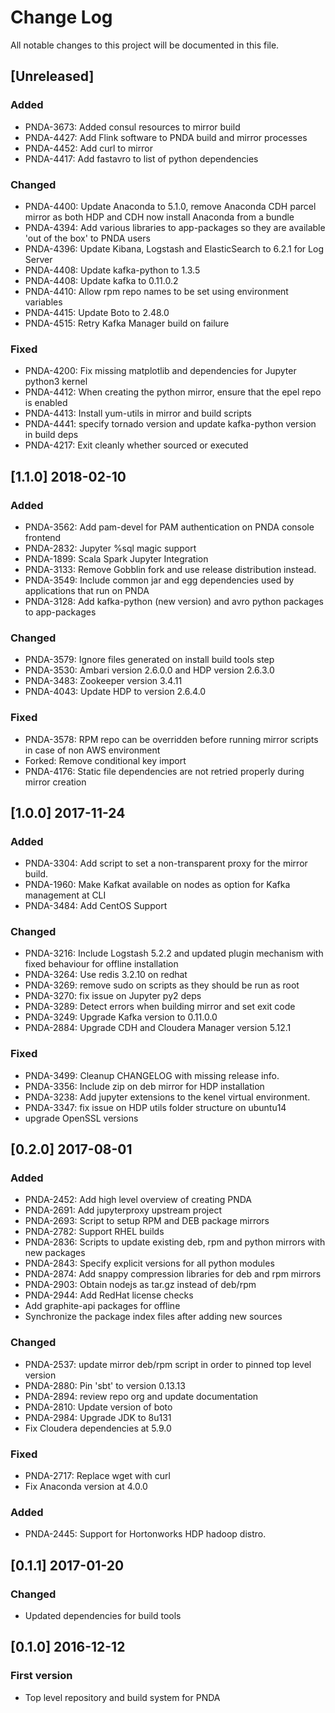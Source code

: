 # Change Log
All notable changes to this project will be documented in this file.

## [Unreleased]
### Added
- PNDA-3673: Added consul resources to mirror build
- PNDA-4427: Add Flink software to PNDA build and mirror processes
- PNDA-4452: Add curl to mirror
- PNDA-4417: Add fastavro to list of python dependencies

### Changed
- PNDA-4400: Update Anaconda to 5.1.0, remove Anaconda CDH parcel mirror as both HDP and CDH now install Anaconda from a bundle
- PNDA-4394: Add various libraries to app-packages so they are available 'out of the box' to PNDA users
- PNDA-4396: Update Kibana, Logstash and ElasticSearch to 6.2.1 for Log Server
- PNDA-4408: Update kafka-python to 1.3.5
- PNDA-4408: Update kafka to 0.11.0.2
- PNDA-4410: Allow rpm repo names to be set using environment variables
- PNDA-4415: Update Boto to 2.48.0
- PNDA-4515: Retry Kafka Manager build on failure

### Fixed
- PNDA-4200: Fix missing matplotlib and dependencies for Jupyter python3 kernel
- PNDA-4412: When creating the python mirror, ensure that the epel repo is enabled
- PNDA-4413: Install yum-utils in mirror and build scripts
- PNDA-4441: specify tornado version and update kafka-python version in build deps
- PNDA-4217: Exit cleanly whether sourced or executed

## [1.1.0] 2018-02-10
### Added
- PNDA-3562: Add pam-devel for PAM authentication on PNDA console frontend
- PNDA-2832: Jupyter %sql magic support
- PNDA-1899: Scala Spark Jupyter Integration
- PNDA-3133: Remove Gobblin fork and use release distribution instead.
- PNDA-3549: Include common jar and egg dependencies used by applications that run on PNDA
- PNDA-3128: Add kafka-python (new version) and avro python packages to app-packages

### Changed
- PNDA-3579: Ignore files generated on install build tools step
- PNDA-3530: Ambari version 2.6.0.0 and HDP version 2.6.3.0
- PNDA-3483: Zookeeper version 3.4.11
- PNDA-4043: Update HDP to version 2.6.4.0

### Fixed
- PNDA-3578: RPM repo can be overridden before running mirror scripts in case of non AWS environment
- Forked: Remove conditional key import
- PNDA-4176: Static file dependencies are not retried properly during mirror creation

## [1.0.0] 2017-11-24
### Added
- PNDA-3304: Add script to set a non-transparent proxy for the mirror build.
- PNDA-1960: Make Kafkat available on nodes as option for Kafka management at CLI
- PNDA-3484: Add CentOS Support

### Changed
- PNDA-3216: Include Logstash 5.2.2 and updated plugin mechanism with fixed behaviour for offline installation
- PNDA-3264: Use redis 3.2.10 on redhat
- PNDA-3269: remove sudo on scripts as they should be run as root
- PNDA-3270: fix issue on Jupyter py2 deps
- PNDA-3289: Detect errors when building mirror and set exit code
- PNDA-3249: Upgrade Kafka version to 0.11.0.0
- PNDA-2884: Upgrade CDH and Cloudera Manager version 5.12.1

### Fixed
- PNDA-3499: Cleanup CHANGELOG with missing release info.
- PNDA-3356: Include zip on deb mirror for HDP installation
- PNDA-3238: Add jupyter extensions to the kenel virtual environment.
- PNDA-3347: fix issue on HDP utils folder structure on ubuntu14
- upgrade OpenSSL versions

## [0.2.0] 2017-08-01
### Added
- PNDA-2452: Add high level overview of creating PNDA
- PNDA-2691: Add jupyterproxy upstream project
- PNDA-2693: Script to setup RPM and DEB package mirrors
- PNDA-2782: Support RHEL builds
- PNDA-2836: Scripts to update existing deb, rpm and python mirrors with new packages
- PNDA-2843: Specify explicit versions for all python modules
- PNDA-2874: Add snappy compression libraries for deb and rpm mirrors
- PNDA-2903: Obtain nodejs as tar.gz instead of deb/rpm
- PNDA-2944: Add RedHat license checks
- Add graphite-api packages for offline
- Synchronize the package index files after adding new sources
### Changed
- PNDA-2537: update mirror deb/rpm script in order to pinned top level version
- PNDA-2880: Pin 'sbt' to version 0.13.13
- PNDA-2894: review repo org and update documentation
- PNDA-2810: Update version of boto
- PNDA-2984: Upgrade JDK to 8u131
- Fix Cloudera dependencies at 5.9.0
### Fixed
- PNDA-2717: Replace wget with curl
- Fix Anaconda version at 4.0.0

### Added
- PNDA-2445: Support for Hortonworks HDP hadoop distro.

## [0.1.1] 2017-01-20
### Changed
- Updated dependencies for build tools

## [0.1.0] 2016-12-12
### First version
- Top level repository and build system for PNDA
